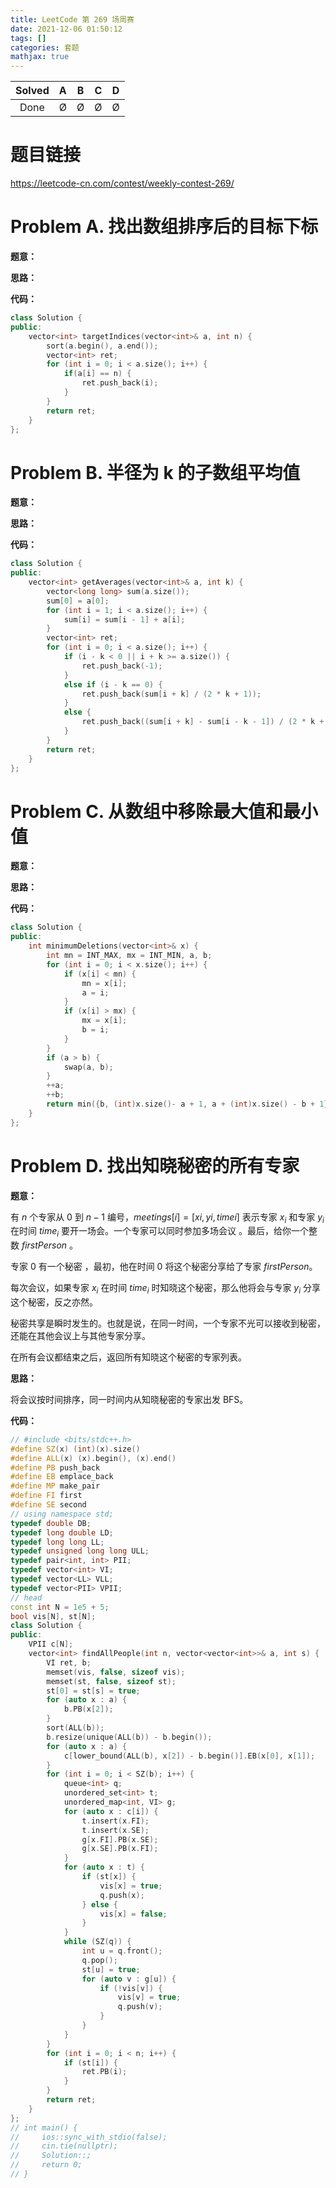 ```yaml
---
title: LeetCode 第 269 场周赛
date: 2021-12-06 01:50:12
tags: []
categories: 套题
mathjax: true
---
```


| Solved |   A   |   B   |   C   |   D   |
| :----: | :---: | :---: | :---: | :---: |
|  Done  |   Ø   |   Ø   |   Ø   |   Ø   |

# 题目链接

<https://leetcode-cn.com/contest/weekly-contest-269/>

<!--more-->

# Problem A. 找出数组排序后的目标下标

**题意：**

**思路：**

**代码：**

```cpp
class Solution {
public:
    vector<int> targetIndices(vector<int>& a, int n) {
        sort(a.begin(), a.end());
        vector<int> ret;
        for (int i = 0; i < a.size(); i++) {
            if(a[i] == n) {
                ret.push_back(i);
            }
        }
        return ret;
    }
};
```

# Problem B. 半径为 k 的子数组平均值

**题意：**

**思路：**

**代码：**

```cpp
class Solution {
public:
    vector<int> getAverages(vector<int>& a, int k) {
        vector<long long> sum(a.size());
        sum[0] = a[0];
        for (int i = 1; i < a.size(); i++) {
            sum[i] = sum[i - 1] + a[i];
        }
        vector<int> ret;
        for (int i = 0; i < a.size(); i++) {
            if (i - k < 0 || i + k >= a.size()) {
                ret.push_back(-1);
            }
            else if (i - k == 0) {
                ret.push_back(sum[i + k] / (2 * k + 1));
            }
            else {
                ret.push_back((sum[i + k] - sum[i - k - 1]) / (2 * k + 1));
            }
        }
        return ret;
    }
};
```

# Problem C. 从数组中移除最大值和最小值

**题意：**

**思路：**

**代码：**

```cpp
class Solution {
public:
    int minimumDeletions(vector<int>& x) {
        int mn = INT_MAX, mx = INT_MIN, a, b;
        for (int i = 0; i < x.size(); i++) {
            if (x[i] < mn) {
                mn = x[i];
                a = i;
            }
            if (x[i] > mx) {
                mx = x[i];
                b = i;
            }
        }
        if (a > b) {
            swap(a, b);
        }
        ++a;
        ++b;
        return min({b, (int)x.size()- a + 1, a + (int)x.size() - b + 1});
    }
};
```

# Problem D. 找出知晓秘密的所有专家

**题意：**

有 $n$ 个专家从 $0$ 到 $n - 1$ 编号，$meetings[i] = [xi, yi, timei]$ 表示专家 $x_i$ 和专家 $y_i$ 在时间 $time_i$ 要开一场会。一个专家可以同时参加多场会议 。最后，给你一个整数 $firstPerson$ 。

专家 $0$ 有一个秘密 ，最初，他在时间 $0$ 将这个秘密分享给了专家 $firstPerson$。

每次会议，如果专家 $x_i$ 在时间 $time_i$ 时知晓这个秘密，那么他将会与专家 $y_i$ 分享这个秘密，反之亦然。

秘密共享是瞬时发生的。也就是说，在同一时间，一个专家不光可以接收到秘密，还能在其他会议上与其他专家分享。

在所有会议都结束之后，返回所有知晓这个秘密的专家列表。

**思路：**

将会议按时间排序，同一时间内从知晓秘密的专家出发 BFS。

**代码：**

```cpp
// #include <bits/stdc++.h>
#define SZ(x) (int)(x).size()
#define ALL(x) (x).begin(), (x).end()
#define PB push_back
#define EB emplace_back
#define MP make_pair
#define FI first
#define SE second
// using namespace std;
typedef double DB;
typedef long double LD;
typedef long long LL;
typedef unsigned long long ULL;
typedef pair<int, int> PII;
typedef vector<int> VI;
typedef vector<LL> VLL;
typedef vector<PII> VPII;
// head
const int N = 1e5 + 5;
bool vis[N], st[N];
class Solution {
public:
    VPII c[N];
    vector<int> findAllPeople(int n, vector<vector<int>>& a, int s) {
        VI ret, b;
        memset(vis, false, sizeof vis);
        memset(st, false, sizeof st);
        st[0] = st[s] = true;
        for (auto x : a) {
            b.PB(x[2]);
        }
        sort(ALL(b));
        b.resize(unique(ALL(b)) - b.begin());
        for (auto x : a) {
            c[lower_bound(ALL(b), x[2]) - b.begin()].EB(x[0], x[1]);
        }
        for (int i = 0; i < SZ(b); i++) {
            queue<int> q;
            unordered_set<int> t;
            unordered_map<int, VI> g;
            for (auto x : c[i]) {
                t.insert(x.FI);
                t.insert(x.SE);
                g[x.FI].PB(x.SE);
                g[x.SE].PB(x.FI);
            }
            for (auto x : t) {
                if (st[x]) {
                    vis[x] = true;
                    q.push(x);
                } else {
                    vis[x] = false;
                }
            }
            while (SZ(q)) {
                int u = q.front();
                q.pop();
                st[u] = true;
                for (auto v : g[u]) {
                    if (!vis[v]) {
                        vis[v] = true;
                        q.push(v);
                    }
                }
            }
        }
        for (int i = 0; i < n; i++) {
            if (st[i]) {
                ret.PB(i);
            }
        }
        return ret;
    }
};
// int main() {
//     ios::sync_with_stdio(false);
//     cin.tie(nullptr);
//     Solution::;
//     return 0;
// }
```